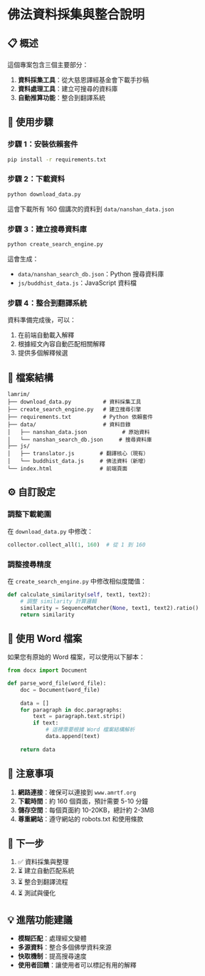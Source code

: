 # 佛法資料採集與整合說明

## 📋 概述

這個專案包含三個主要部分：
1. **資料採集工具**：從大慈恩譯經基金會下載手抄稿
2. **資料處理工具**：建立可搜尋的資料庫
3. **自動推算功能**：整合到翻譯系統

## 🚀 使用步驟

### 步驟 1：安裝依賴套件

```bash
pip install -r requirements.txt
```

### 步驟 2：下載資料

```bash
python download_data.py
```

這會下載所有 160 個講次的資料到 `data/nanshan_data.json`

### 步驟 3：建立搜尋資料庫

```bash
python create_search_engine.py
```

這會生成：
- `data/nanshan_search_db.json`：Python 搜尋資料庫
- `js/buddhist_data.js`：JavaScript 資料檔

### 步驟 4：整合到翻譯系統

資料準備完成後，可以：
1. 在前端自動載入解釋
2. 根據經文內容自動匹配相關解釋
3. 提供多個解釋候選

## 📁 檔案結構

```
lamrim/
├── download_data.py          # 資料採集工具
├── create_search_engine.py   # 建立搜尋引擎
├── requirements.txt          # Python 依賴套件
├── data/                     # 資料目錄
│   ├── nanshan_data.json           # 原始資料
│   └── nanshan_search_db.json     # 搜尋資料庫
├── js/
│   ├── translator.js        # 翻譯核心（現有）
│   └── buddhist_data.js     # 佛法資料（新增）
└── index.html               # 前端頁面
```

## ⚙️ 自訂設定

### 調整下載範圍

在 `download_data.py` 中修改：

```python
collector.collect_all(1, 160)  # 從 1 到 160
```

### 調整搜尋精度

在 `create_search_engine.py` 中修改相似度閾值：

```python
def calculate_similarity(self, text1, text2):
    # 調整 similarity 計算邏輯
    similarity = SequenceMatcher(None, text1, text2).ratio()
    return similarity
```

## 🔧 使用 Word 檔案

如果您有原始的 Word 檔案，可以使用以下腳本：

```python
from docx import Document

def parse_word_file(word_file):
    doc = Document(word_file)
    
    data = []
    for paragraph in doc.paragraphs:
        text = paragraph.text.strip()
        if text:
            # 這裡需要根據 Word 檔案結構解析
            data.append(text)
    
    return data
```

## 📝 注意事項

1. **網路連接**：確保可以連接到 `www.amrtf.org`
2. **下載時間**：約 160 個頁面，預計需要 5-10 分鐘
3. **儲存空間**：每個頁面約 10-20KB，總計約 2-3MB
4. **尊重網站**：遵守網站的 robots.txt 和使用條款

## 🎯 下一步

1. ✅ 資料採集與整理
2. ⏳ 建立自動匹配系統
3. ⏳ 整合到翻譯流程
4. ⏳ 測試與優化

## 💡 進階功能建議

- **模糊匹配**：處理經文變體
- **多源資料**：整合多個佛學資料來源
- **快取機制**：提高搜尋速度
- **使用者回饋**：讓使用者可以標記有用的解釋
